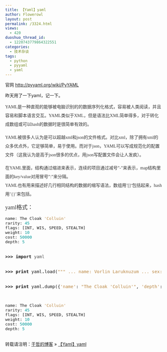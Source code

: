 ```yaml
---
title: 【Yaml】yaml
author: Flowerowl
layout: post
permalink: /3324.html
views:
  - 420
duoshuo_thread_id:
  - 1220743779864322551
categories:
  - 技术杂谈
tags:
  - python
  - pyyaml
  - yaml
---
```

<span style="font-size: 14px;">官网 <a href="http://pyyaml.org/wiki/PyYAML">http://pyyaml.org/wiki/PyYAML</a></span>

<span style="font-size: 14px;">昨天用了一下yaml，记一下。</span>

<span style="color: #333333; font-family: 宋体; font-size: 14px; line-height: 28px; text-indent: 28px;">YAML是一种直观的能够被电脑识别的的数据序列化格式，容易被人类阅读，并且容易和脚本语言交互。YAML类似于XML，但是语法比XML简单得多，对于转化成数组或可以hash的数据时是很简单有效的。</span>

<span style="color: #333333; font-family: 宋体; font-size: 14px; line-height: 28px; text-indent: 28px;">YAML被很多人认为是可以超越xml和json的文件格式。对比xml，除了拥有xml的众多优点外，它足够简单，易于使用。而对于json，YAML可以写成规范化的配置文件（这我认为是高于json很多的优点，用json写配置文件会让人发疯）。</span>

<span style="color: #333333; font-family: 宋体; font-size: 14px; line-height: 28px; text-indent: 28px;">在YAML里面，结构通过缩进来表示，连续的项目通过减号&#8221;-&#8221;来表示，map结构里面的key/value对用冒号&#8221;:&#8221;来分隔。</span><br style="color: #333333; font-family: 宋体; font-size: 14px; line-height: 28px; text-indent: 28px;" /><span style="color: #333333; font-family: 宋体; font-size: 14px; line-height: 28px; text-indent: 28px;">YAML也有用来描述好几行相同结构的数据的缩写语法，数组用&#8217;[]&#8216;包括起来，hash用&#8217;{}&#8217;来包括。</span>

<span style="line-height: 28px; color: #333333; font-family: 宋体; font-size: large; text-indent: 28px;">yaml格式：</span>

<pre style="margin: 0px; font-size: 13px;">name<span class="p">:</span> The Cloak <span class="s" style="color: #bb8844;">'Colluin'</span></pre>

<pre style="margin: 0px; font-size: 13px;">rarity<span class="p">:</span> <span class="mi" style="color: #009999;">45</span></pre>

<pre style="margin: 0px; font-size: 13px;">flags<span class="p">:</span> <span class="p">[</span>INT<span class="p">,</span> WIS<span class="p">,</span> SPEED<span class="p">,</span> STEALTH<span class="p">]</span></pre>

<pre style="margin: 0px; font-size: 13px;">weight<span class="p">:</span> <span class="mi" style="color: #009999;">10</span></pre>

<pre style="margin: 0px; font-size: 13px;">cost<span class="p">:</span> <span class="mi" style="color: #009999;">50000</span></pre>

<pre style="margin: 0px; font-size: 13px;">depth<span class="p">:</span> <span class="mi" style="color: #009999;">5</span></pre>

<pre style="margin: 0px; font-size: 13px;"><span style="font-size: 14px;"><span class="mi" style="color: #009999;"><br /></span></span></pre>

<pre style="margin: 0px; font-size: 13px;"><span style="font-size: 14px;"><span class="mi" style="color: #009999;"><br /></span></span></pre>

<pre style="margin: 0px; font-size: 13px;"><span style="font-size: 14px;"><span class="o" style="font-weight: bold;">&gt;&gt;&gt;</span> <span class="kn" style="font-weight: bold;">import</span> <span class="nn" style="color: #555555;">yaml</span></span></pre>

<pre style="margin: 0px; font-size: 13px;"><span style="font-size: 14px;"><span class="o" style="font-weight: bold;"><br /></span></span></pre>

<pre style="margin: 0px; font-size: 13px;"><span style="font-size: 14px;"><span class="o" style="font-weight: bold;"><br /></span></span></pre>

<pre style="margin: 0px; font-size: 13px;"><span style="font-size: 14px;"><span class="o" style="font-weight: bold;">&gt;&gt;&gt;</span> <span class="k" style="font-weight: bold;">print</span> yaml<span class="o" style="font-weight: bold;">.</span>load<span class="p">(</span><span class="s" style="color: #bb8844;">""" ... name: Vorlin Laruknuzum ... sex: Male ... class: Priest ... title: Acolyte ... hp: [32, 71] ... sp: [1, 13] ... gold: 423 ... inventory: ... - a Holy Book of Prayers (Words of Wisdom) ... - an Azure Potion of Cure Light Wounds ... - a Silver Wand of Wonder ... """</span><span class="p">)</span> <span class="p">{</span><span class="s" style="color: #bb8844;">'name'</span><span class="p">:</span> <span class="s" style="color: #bb8844;">'Vorlin Laruknuzum'</span><span class="p">,</span> <span class="s" style="color: #bb8844;">'gold'</span><span class="p">:</span> <span class="mi" style="color: #009999;">423</span><span class="p">,</span> <span class="s" style="color: #bb8844;">'title'</span><span class="p">:</span> <span class="s" style="color: #bb8844;">'Acolyte'</span><span class="p">,</span> <span class="s" style="color: #bb8844;">'hp'</span><span class="p">:</span> <span class="p">[</span><span class="mi" style="color: #009999;">32</span><span class="p">,</span> <span class="mi" style="color: #009999;">71</span><span class="p">],</span> <span class="s" style="color: #bb8844;">'sp'</span><span class="p">:</span> <span class="p">[</span><span class="mi" style="color: #009999;">1</span><span class="p">,</span> <span class="mi" style="color: #009999;">13</span><span class="p">],</span> <span class="s" style="color: #bb8844;">'sex'</span><span class="p">:</span> <span class="s" style="color: #bb8844;">'Male'</span><span class="p">,</span> <span class="s" style="color: #bb8844;">'inventory'</span><span class="p">:</span> <span class="p">[</span><span class="s" style="color: #bb8844;">'a Holy Book of Prayers (Words of Wisdom)'</span><span class="p">,</span> <span class="s" style="color: #bb8844;">'an Azure Potion of Cure Light Wounds'</span><span class="p">,</span> <span class="s" style="color: #bb8844;">'a Siver Wand of Wonder'</span><span class="p">],</span> <span class="s" style="color: #bb8844;">'class'</span><span class="p">:</span> <span class="s" style="color: #bb8844;">'Priest'</span><span class="p">}</span> </span></pre>

<pre style="margin: 0px; font-size: 13px;"><span style="font-size: 14px;"><span class="o" style="font-weight: bold;"><br /></span></span></pre>

<pre style="margin: 0px; font-size: 13px;"><span style="font-size: 14px;"><span class="o" style="font-weight: bold;"><br /></span></span></pre>

<pre style="margin: 0px; font-size: 13px;"><span style="font-size: 14px;"><span class="o" style="font-weight: bold;">&gt;&gt;&gt;</span> <span class="k" style="font-weight: bold;">print</span> yaml<span class="o" style="font-weight: bold;">.</span>dump<span class="p">({</span><span class="s" style="color: #bb8844;">'name'</span><span class="p">:</span> <span class="s" style="color: #bb8844;">"The Cloak 'Colluin'"</span><span class="p">,</span> <span class="s" style="color: #bb8844;">'depth'</span><span class="p">:</span> <span class="mi" style="color: #009999;">5</span><span class="p">,</span> <span class="s" style="color: #bb8844;">'rarity'</span><span class="p">:</span> <span class="mi" style="color: #009999;">45</span><span class="p">,</span> <span class="o" style="font-weight: bold;">...</span> <span class="s" style="color: #bb8844;">'weight'</span><span class="p">:</span> <span class="mi" style="color: #009999;">10</span><span class="p">,</span> <span class="s" style="color: #bb8844;">'cost'</span><span class="p">:</span> <span class="mi" style="color: #009999;">50000</span><span class="p">,</span> <span class="s" style="color: #bb8844;">'flags'</span><span class="p">:</span> <span class="p">[</span><span class="s" style="color: #bb8844;">'INT'</span><span class="p">,</span> <span class="s" style="color: #bb8844;">'WIS'</span><span class="p">,</span> <span class="s" style="color: #bb8844;">'SPEED'</span><span class="p">,</span> <span class="s" style="color: #bb8844;">'STEALTH'</span><span class="p">]})</span> </span></pre>

 

<pre style="margin: 0px; font-size: 13px;">name<span class="p">:</span> The Cloak <span class="s" style="color: #bb8844;">'Colluin'</span></pre>

<pre style="margin: 0px; font-size: 13px;">rarity<span class="p">:</span> <span class="mi" style="color: #009999;">45</span></pre>

<pre style="margin: 0px; font-size: 13px;">flags<span class="p">:</span> <span class="p">[</span>INT<span class="p">,</span> WIS<span class="p">,</span> SPEED<span class="p">,</span> STEALTH<span class="p">]</span></pre>

<pre style="margin: 0px; font-size: 13px;">weight<span class="p">:</span> <span class="mi" style="color: #009999;">10</span></pre>

<pre style="margin: 0px; font-size: 13px;">cost<span class="p">:</span> <span class="mi" style="color: #009999;">50000</span></pre>

<pre style="margin: 0px; font-size: 13px;">depth<span class="p">:</span> <span class="mi" style="color: #009999;">5</span></pre>

<div>
  <span class="mi" style="color: #009999;"><br /></span>
</div>

转载请注明：[于哲的博客][1] &raquo; [【Yaml】yaml][2]

 [1]: http://lazynight.me
 [2]: http://lazynight.me/3324.html